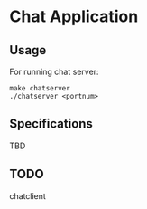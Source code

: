 # Chat Application

## Usage

For running chat server:
```
make chatserver
./chatserver <portnum>
```

## Specifications

TBD

## TODO

chatclient